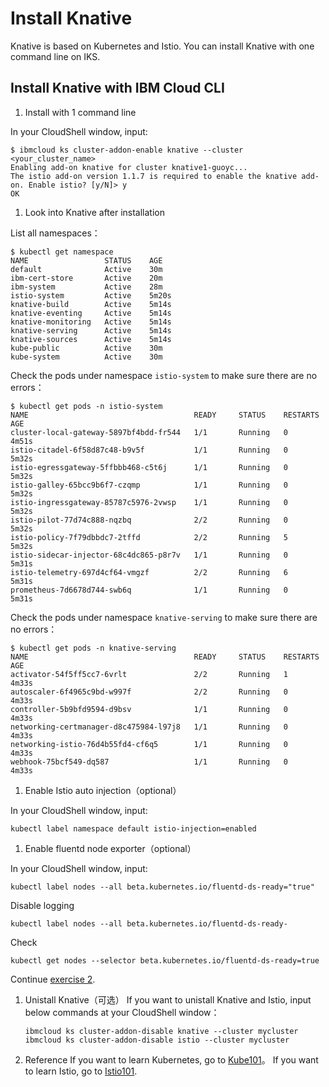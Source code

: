 # Install Knative

Knative is based on Kubernetes and Istio. You can install Knative with one command line on IKS.

## Install Knative with IBM Cloud CLI

1. Install with 1 command line

In your CloudShell window, input:

```text
$ ibmcloud ks cluster-addon-enable knative --cluster <your_cluster_name>
Enabling add-on knative for cluster knative1-guoyc...
The istio add-on version 1.1.7 is required to enable the knative add-on. Enable istio? [y/N]> y
OK
```

1. Look into Knative after installation

List all namespaces：

```text
$ kubectl get namespace
NAME                 STATUS    AGE
default              Active    30m
ibm-cert-store       Active    20m
ibm-system           Active    28m
istio-system         Active    5m20s
knative-build        Active    5m14s
knative-eventing     Active    5m14s
knative-monitoring   Active    5m14s
knative-serving      Active    5m14s
knative-sources      Active    5m14s
kube-public          Active    30m
kube-system          Active    30m
```

Check the pods under namespace `istio-system` to make sure there are no errors：

```text
$ kubectl get pods -n istio-system
NAME                                     READY     STATUS    RESTARTS   AGE
cluster-local-gateway-5897bf4bdd-fr544   1/1       Running   0          4m51s
istio-citadel-6f58d87c48-b9v5f           1/1       Running   0          5m32s
istio-egressgateway-5ffbbb468-c5t6j      1/1       Running   0          5m32s
istio-galley-65bcc9b6f7-czqmp            1/1       Running   0          5m32s
istio-ingressgateway-85787c5976-2vwsp    1/1       Running   0          5m32s
istio-pilot-77d74c888-nqzbq              2/2       Running   0          5m32s
istio-policy-7f79dbbdc7-2tffd            2/2       Running   5          5m32s
istio-sidecar-injector-68c4dc865-p8r7v   1/1       Running   0          5m31s
istio-telemetry-697d4cf64-vmgzf          2/2       Running   6          5m31s
prometheus-7d6678d744-swb6q              1/1       Running   0          5m31s
```

Check the pods under namespace `knative-serving` to make sure there are no errors：

```text
$ kubectl get pods -n knative-serving
NAME                                     READY     STATUS    RESTARTS   AGE
activator-54f5ff5cc7-6vrlt               2/2       Running   1          4m33s
autoscaler-6f4965c9bd-w997f              2/2       Running   0          4m33s
controller-5b9bfd9594-d9bsv              1/1       Running   0          4m33s
networking-certmanager-d8c475984-l97j8   1/1       Running   0          4m33s
networking-istio-76d4b55fd4-cf6q5        1/1       Running   0          4m33s
webhook-75bcf549-dq587                   1/1       Running   0          4m33s
```

1. Enable Istio auto injection（optional）

In your CloudShell window, input:

```text
kubectl label namespace default istio-injection=enabled
```

1. Enable fluentd node exporter（optional）

In your CloudShell window, input:

```text
kubectl label nodes --all beta.kubernetes.io/fluentd-ds-ready="true"
```

Disable logging

```text
kubectl label nodes --all beta.kubernetes.io/fluentd-ds-ready-
```

Check

```text
kubectl get nodes --selector beta.kubernetes.io/fluentd-ds-ready=true
```

Continue [exercise 2](../exercise-2/).

1. Unistall Knative（可选） If you want to unistall Knative and Istio, input below commands at your CloudShell window：

   ```text
   ibmcloud ks cluster-addon-disable knative --cluster mycluster
   ibmcloud ks cluster-addon-disable istio --cluster mycluster
   ```

2. Reference If you want to learn Kubernetes, go to [Kube101](https://github.com/IBM/kube101/tree/master/workshop)。 If you want to learn Istio, go to [Istio101](https://github.com/IBM/istio101/tree/master/workshop).

